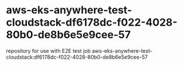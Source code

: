 # aws-eks-anywhere-test-cloudstack-df6178dc-f022-4028-80b0-de8b6e5e9cee-57
repository for use with E2E test job aws-eks-anywhere-test-cloudstack:df6178dc-f022-4028-80b0-de8b6e5e9cee-57
